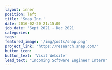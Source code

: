 ```yaml
---
layout: inner
position: left
title: 'Snap Inc.'
date: 2016-02-20 21:15:00
job_date: 'Sept 2021 - Dec 2021'
categories:
tags:
featured_image: '/img/posts/snap.png'
project_link: 'https://research.snap.com/'
button_icon: 
button_text: 'Visit Website'
lead_text: "Incoming Software Engineer Intern"
---
```

